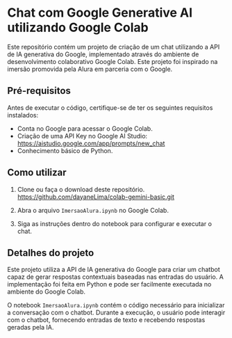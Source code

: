 # Chat com Google Generative AI utilizando Google Colab

Este repositório contém um projeto de criação de um chat utilizando a API de IA generativa do Google, implementado através do ambiente de desenvolvimento colaborativo Google Colab. Este projeto foi inspirado na imersão promovida pela Alura em parceria com o Google.

## Pré-requisitos

Antes de executar o código, certifique-se de ter os seguintes requisitos instalados:

- Conta no Google para acessar o Google Colab.
- Criação de uma API Key  no Google AI Studio: https://aistudio.google.com/app/prompts/new_chat
- Conhecimento básico de Python.

## Como utilizar

1. Clone ou faça o download deste repositório.
  https://github.com/dayaneLima/colab-gemini-basic.git

2. Abra o arquivo `ImersaoAlura.ipynb` no Google Colab.

3. Siga as instruções dentro do notebook para configurar e executar o chat.

## Detalhes do projeto

Este projeto utiliza a API de IA generativa do Google para criar um chatbot capaz de gerar respostas contextuais baseadas nas entradas do usuário. A implementação foi feita em Python e pode ser facilmente executada no ambiente do Google Colab.

O notebook `ImersaoAlura.ipynb` contém o código necessário para inicializar a conversação com o chatbot. Durante a execução, o usuário pode interagir com o chatbot, fornecendo entradas de texto e recebendo respostas geradas pela IA.


